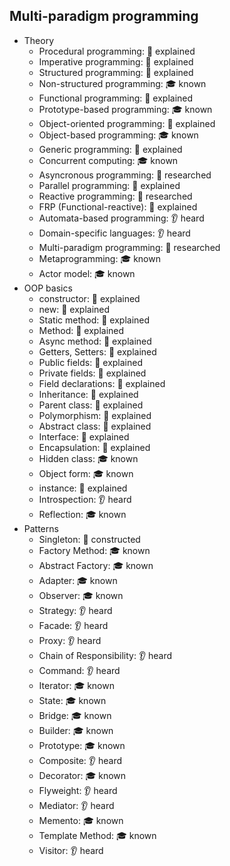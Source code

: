 ## Multi-paradigm programming

- Theory
  - Procedural programming: 🙋 explained
  - Imperative programming: 🙋 explained
  - Structured programming: 🙋 explained
  - Non-structured programming: 🎓 known
  - Functional programming: 🙋 explained
  - Prototype-based programming: 🎓 known
  - Object-oriented programming: 🙋 explained
  - Object-based programming: 🎓 known
  - Generic programming: 🙋 explained
  - Concurrent computing: 🎓 known
  - Asyncronous programming: 🔬 researched
  - Parallel programming: 🙋 explained
  - Reactive programming: 🔬 researched
  - FRP (Functional-reactive): 🙋 explained
  - Automata-based programming: 👂 heard
  - Domain-specific languages: 👂 heard
  - Multi-paradigm programming: 🔬 researched
  - Metaprogramming: 🎓 known
  - Actor model: 🎓 known
- OOP basics
  - constructor: 🙋 explained
  - new: 🙋 explained
  - Static method: 🙋 explained
  - Method: 🙋 explained
  - Async method: 🙋 explained
  - Getters, Setters: 🙋 explained
  - Public fields: 🙋 explained
  - Private fields: 🙋 explained
  - Field declarations: 🙋 explained
  - Inheritance: 🙋 explained
  - Parent class: 🙋 explained
  - Polymorphism: 🙋 explained
  - Abstract class: 🙋 explained
  - Interface: 🙋 explained
  - Encapsulation: 🙋 explained
  - Hidden class: 🎓 known
  - Object form: 🎓 known
  - instance: 🙋 explained
  - Introspection: 👂 heard
  - Reflection: 🎓 known
- Patterns
  - Singleton: 🚀 constructed
  - Factory Method: 🎓 known
  - Abstract Factory: 🎓 known
  - Adapter: 🎓 known
  - Observer: 🎓 known
  - Strategy: 👂 heard
  - Facade: 👂 heard
  - Proxy: 👂 heard
  - Chain of Responsibility: 👂 heard
  - Command: 👂 heard
  - Iterator: 🎓 known
  - State: 🎓 known
  - Bridge: 🎓 known
  - Builder: 🎓 known
  - Prototype: 🎓 known
  - Composite: 👂 heard
  - Decorator: 🎓 known
  - Flyweight: 👂 heard
  - Mediator: 👂 heard
  - Memento: 🎓 known
  - Template Method: 🎓 known
  - Visitor: 👂 heard


